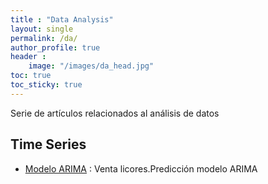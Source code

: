 ```yaml
---
title : "Data Analysis" 
layout: single
permalink: /da/
author_profile: true
header :
    image: "/images/da_head.jpg"
toc: true
toc_sticky: true
---
```


Serie de artículos relacionados al análisis de datos




## Time Series

* [Modelo ARIMA](https://issamfakhari.github.io/dataanalysis/arima/) : Venta licores.Predicción modelo ARIMA 


 


